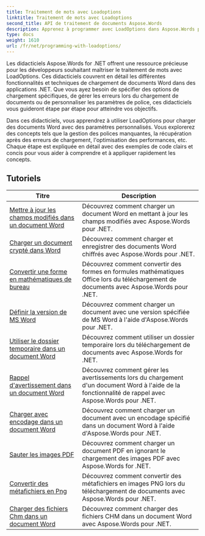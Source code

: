 ```yaml
---
title: Traitement de mots avec Loadoptions
linktitle: Traitement de mots avec Loadoptions
second_title: API de traitement de documents Aspose.Words
description: Apprenez à programmer avec LoadOptions dans Aspose.Words pour .NET. Tutoriels détaillés avec un exemple de code pour charger et personnaliser le chargement de documents Word.
type: docs
weight: 1610
url: /fr/net/programming-with-loadoptions/
---
```

Les didacticiels Aspose.Words for .NET offrent une ressource précieuse pour les développeurs souhaitant maîtriser le traitement de mots avec LoadOptions. Ces didacticiels couvrent en détail les différentes fonctionnalités et techniques de chargement de documents Word dans des applications .NET. Que vous ayez besoin de spécifier des options de chargement spécifiques, de gérer les erreurs lors du chargement de documents ou de personnaliser les paramètres de police, ces didacticiels vous guideront étape par étape pour atteindre vos objectifs.

Dans ces didacticiels, vous apprendrez à utiliser LoadOptions pour charger des documents Word avec des paramètres personnalisés. Vous explorerez des concepts tels que la gestion des polices manquantes, la récupération après des erreurs de chargement, l'optimisation des performances, etc. Chaque étape est expliquée en détail avec des exemples de code clairs et concis pour vous aider à comprendre et à appliquer rapidement les concepts.

 ## Tutoriels
| Titre | Description |
| --- | --- |
| [Mettre à jour les champs modifiés dans un document Word](./update-dirty-fields/) | Découvrez comment charger un document Word en mettant à jour les champs modifiés avec Aspose.Words pour .NET. |
| [Charger un document crypté dans Word](./load-encrypted-document/) | Découvrez comment charger et enregistrer des documents Word chiffrés avec Aspose.Words pour .NET. |
| [Convertir une forme en mathématiques de bureau](./convert-shape-to-office-math/) | Découvrez comment convertir des formes en formules mathématiques Office lors du téléchargement de documents avec Aspose.Words pour .NET. |
| [Définir la version de MS Word](./set-ms-word-version/) | Découvrez comment charger un document avec une version spécifiée de MS Word à l'aide d'Aspose.Words pour .NET. |
| [Utiliser le dossier temporaire dans un document Word](./use-temp-folder/) | Découvrez comment utiliser un dossier temporaire lors du téléchargement de documents avec Aspose.Words for .NET. |
| [Rappel d'avertissement dans un document Word](./warning-callback/) | Découvrez comment gérer les avertissements lors du chargement d'un document Word à l'aide de la fonctionnalité de rappel avec Aspose.Words pour .NET. |
| [Charger avec encodage dans un document Word](./load-with-encoding/) | Découvrez comment charger un document avec un encodage spécifié dans un document Word à l'aide d'Aspose.Words pour .NET. |
| [Sauter les images PDF](./skip-pdf-images/) | Découvrez comment charger un document PDF en ignorant le chargement des images PDF avec Aspose.Words for .NET. |
| [Convertir des métafichiers en Png](./convert-metafiles-to-png/) | Découvrez comment convertir des métafichiers en images PNG lors du téléchargement de documents avec Aspose.Words pour .NET. |
| [Charger des fichiers Chm dans un document Word](./load-chm/) | Découvrez comment charger des fichiers CHM dans un document Word avec Aspose.Words pour .NET. |